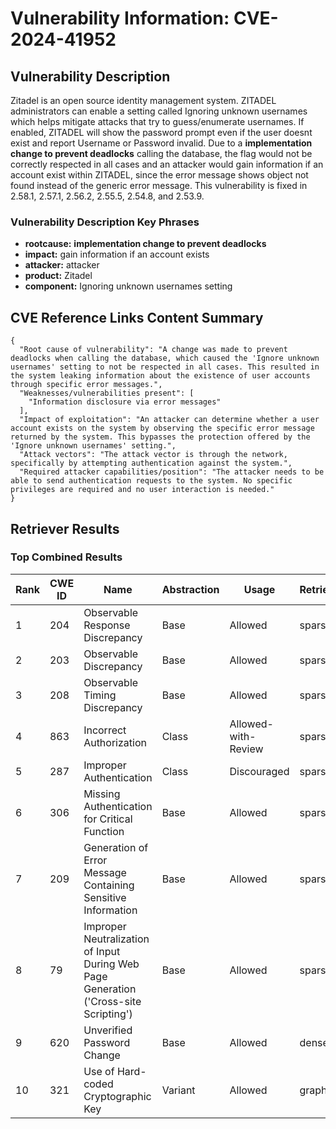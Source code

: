 # Vulnerability Information: CVE-2024-41952

## Vulnerability Description
Zitadel is an open source identity management system. ZITADEL administrators can enable a setting called Ignoring unknown usernames which helps mitigate attacks that try to guess/enumerate usernames. If enabled, ZITADEL will show the password prompt even if the user doesnt exist and report Username or Password invalid. Due to a **implementation change to prevent deadlocks** calling the database, the flag would not be correctly respected in all cases and an attacker would gain information if an account exist within ZITADEL, since the error message shows object not found instead of the generic error message. This vulnerability is fixed in 2.58.1, 2.57.1, 2.56.2, 2.55.5, 2.54.8, and 2.53.9.

### Vulnerability Description Key Phrases
- **rootcause:** **implementation change to prevent deadlocks**
- **impact:** gain information if an account exists
- **attacker:** attacker
- **product:** Zitadel
- **component:** Ignoring unknown usernames setting

## CVE Reference Links Content Summary
```
{
  "Root cause of vulnerability": "A change was made to prevent deadlocks when calling the database, which caused the 'Ignore unknown usernames' setting to not be respected in all cases. This resulted in the system leaking information about the existence of user accounts through specific error messages.",
  "Weaknesses/vulnerabilities present": [
    "Information disclosure via error messages"
  ],
  "Impact of exploitation": "An attacker can determine whether a user account exists on the system by observing the specific error message returned by the system. This bypasses the protection offered by the 'Ignore unknown usernames' setting.",
  "Attack vectors": "The attack vector is through the network, specifically by attempting authentication against the system.",
  "Required attacker capabilities/position": "The attacker needs to be able to send authentication requests to the system. No specific privileges are required and no user interaction is needed."
}
```

## Retriever Results

### Top Combined Results

| Rank | CWE ID | Name | Abstraction | Usage  | Retrievers | Individual Scores |
|------|--------|------|-------------|-------|------------|-------------------|
| 1 | 204 | Observable Response Discrepancy | Base | Allowed | sparse | 0.682 |
| 2 | 203 | Observable Discrepancy | Base | Allowed | sparse | 0.595 |
| 3 | 208 | Observable Timing Discrepancy | Base | Allowed | sparse | 0.581 |
| 4 | 863 | Incorrect Authorization | Class | Allowed-with-Review | sparse | 0.576 |
| 5 | 287 | Improper Authentication | Class | Discouraged | sparse | 0.571 |
| 6 | 306 | Missing Authentication for Critical Function | Base | Allowed | sparse | 0.560 |
| 7 | 209 | Generation of Error Message Containing Sensitive Information | Base | Allowed | sparse | 0.557 |
| 8 | 79 | Improper Neutralization of Input During Web Page Generation ('Cross-site Scripting') | Base | Allowed | sparse | 0.557 |
| 9 | 620 | Unverified Password Change | Base | Allowed | dense | 0.460 |
| 10 | 321 | Use of Hard-coded Cryptographic Key | Variant | Allowed | graph | 0.003 |

